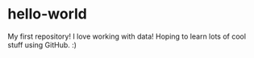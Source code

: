# hello-world
My first repository!
I love working with data!
Hoping to learn lots of cool stuff using GitHub.
:)
